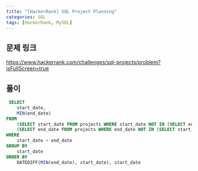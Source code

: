 ```yaml
---
title: "[HackerRank] SQL Project Planning"
categories: SQL
tags: [HackerRank, MySQL]
---
```


## 문제 링크

<https://www.hackerrank.com/challenges/sql-projects/problem?isFullScreen=true>

## 풀이

```sql
 SELECT 
    start_date, 
    MIN(end_date) 
FROM 
    (SELECT start_date FROM projects WHERE start_date NOT IN (SELECT end_date FROM projects)) AS s, 
    (SELECT end_date FROM projects WHERE end_date NOT IN (SELECT start_date FROM projects)) AS e 
WHERE 
    start_date < end_date 
GROUP BY 
    start_date 
ORDER BY 
    DATEDIFF(MIN(end_date), start_date), start_date
```